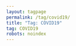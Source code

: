 ```yaml
---
layout: tagpage
permalink: /tag/covid19/
title: "Tag: COVID19"
tag: COVID19
robots: noindex
---
```

